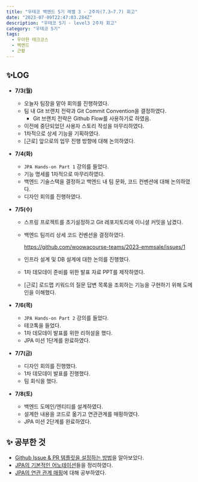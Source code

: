 ```yaml
---
title: "우테코 백엔드 5기 레벨 3 - 2주차(7.3~7.7) 회고"
date: "2023-07-09T22:47:03.284Z"
description: "우테코 5기 - level3 2주차 회고"
category: "우테코 5기"
tags:
  - 우아한 테크코스
  - 백엔드
  - 근황
---
```


## ✨LOG

- **7/3(월)**
  - 오늘자 팀장을 맡아 회의를 진행하였다.
  - 팀 내 Git 브랜치 전략과 Git Commit Convention을 결정하였다.
    - Git 브랜치 전략은 Github Flow를 사용하기로 하였음.
  - 이전에 중단되었던 사용자 스토리 작성을 마무리하였다.
  - 1차적으로 상세 기능을 기획하였다.
  - [근로] 앞으로의 업무 진행 방향에 대해 논의하였다.
- **7/4(화)**
  - `JPA Hands-on Part 1` 강의를 들었다.
  - 기능 명세를 1차적으로 마무리하였다.
  - 백엔드 기술스택을 결정하고 백엔드 내 팀 문화, 코드 컨벤션에 대해 논의하였다.
  - 디자인 회의를 진행하였다.
- **7/5(수)**

  - 스프링 프로젝트를 초기설정하고 Git 레포지토리에 이니셜 커밋을 남겼다.
  - 백엔드 팀끼리 상세 코드 컨벤션을 결정하였다.

    https://github.com/woowacourse-teams/2023-emmsale/issues/1

  - 인프라 설계 및 DB 설계에 대한 논의를 진행했다.
  - 1차 데모데이 준비를 위한 발표 자료 PPT를 제작하였다.
  - [근로] 로드맵 키워드의 질문 답변 목록을 조회하는 기능을 구현하기 위해 도메인을 이해했다.

- **7/6(목)**
  - `JPA Hands-on Part 2` 강의를 들었다.
  - 테코톡을 들었다.
  - 1차 데모데이 발표를 위한 리허설을 했다.
  - JPA 미션 1단계를 완료하였다.
- **7/7(금)**
  - 디자인 회의를 진행했다.
  - 1차 데모데이 발표를 진행했다.
  - 팀 회식을 했다.
- **7/8(토)**
  - 백엔드 도메인/엔티티를 설계하였다.
  - 설계한 내용을 코드로 옮기고 연관관계를 매핑하였다.
  - JPA 미션 2단계를 완료하였다.

## ✨ 공부한 것

- [Github Issue & PR 템플릿을 설정하는 방법](https://amaran-th.github.io/%EC%A3%BC%EC%A0%80%EB%A6%AC%EC%A3%BC%EC%A0%80%EB%A6%AC/[Github]%20Issue%20&%20PR%20Template%20%EC%84%A4%EC%A0%95%ED%95%98%EA%B8%B0/)을 알아보았다.
- [JPA의 기본적인 어노테이션](https://amaran-th.github.io/Spring/[JPA]%20%EA%B8%B0%EB%B3%B8%EC%A0%81%EC%9D%B8%20%EC%96%B4%EB%85%B8%ED%85%8C%EC%9D%B4%EC%85%98%20%EC%A0%95%EB%A6%AC/)들을 정리하였다.
- [JPA의 연관 관계 매핑](https://amaran-th.github.io/Spring/[JPA]%20%EC%97%B0%EA%B4%80%20%EA%B4%80%EA%B3%84%20%EB%A7%A4%ED%95%91/)에 대해 공부하였다.
